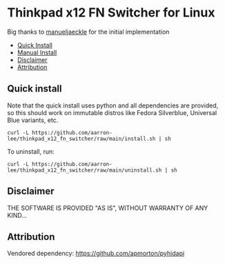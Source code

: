 # Thinkpad x12 FN Switcher for Linux

Big thanks to [manueljaeckle](https://github.com/manueljaeckle/thinkpad_x12_fn_switcher) for the initial implementation

- [Quick Install](#quick-install)
- [Manual Install](#manual-install)
- [Disclaimer](#disclaimer)
- [Attribution](#attribution)

## Quick install

Note that the quick install uses python and all dependencies are provided, so this should work on immutable distros like Fedora Silverblue, Universal Blue variants, etc.

```
curl -L https://github.com/aarron-lee/thinkpad_x12_fn_switcher/raw/main/install.sh | sh
```

To uninstall, run:

```
curl -L https://github.com/aarron-lee/thinkpad_x12_fn_switcher/raw/main/uninstall.sh | sh
```

## Disclaimer

THE SOFTWARE IS PROVIDED "AS IS", WITHOUT WARRANTY OF ANY KIND...

## Attribution

Vendored dependency: https://github.com/apmorton/pyhidapi
